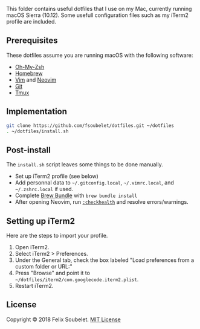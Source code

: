 This folder contains useful dotfiles that I use on my Mac, currently running macOS Sierra (10.12). Some usefull configuration files such as my iTerm2 profile are included.

## Prerequisites

These dotfiles assume you are running macOS with the following software:

* [Oh-My-Zsh][oh-my-zsh]
* [Homebrew][homebrew]
* [Vim][vim] and [Neovim][neovim]
* [Git][git]
* [Tmux][tmux]

## Implementation
```sh
git clone https://github.com/fsoubelet/dotfiles.git ~/dotfiles
. ~/dotfiles/install.sh
```

## Post-install

The `install.sh` script leaves some things to be done manually.

* Set up iTerm2 profile (see below)
* Add personnal data to `~/.gitconfig.local`, `~/.vimrc.local`, and `~/.zshrc.local` if used.
* Complete [Brew Bundle][brew-bundle] with `brew bundle install`
* After opening Neovim, run [`:checkhealth`][checkhealth] and resolve errors/warnings.

## Setting up iTerm2

Here are the steps to import your profile.

1. Open iTerm2.
1. Select iTerm2 > Preferences.
1. Under the General tab, check the box labeled "Load preferences from a custom folder or URL:"
1. Press "Browse" and point it to `~/dotfiles/iterm2/com.googlecode.iterm2.plist`.
1. Restart iTerm2.

## License

Copyright &copy; 2018 Felix Soubelet. [MIT License][license]

[brew-bundle]: https://github.com/Homebrew/homebrew-bundle
[checkhealth]: https://neovim.io/doc/user/pi_health.html#:checkhealth
[git]: https://git-scm.com/
[homebrew]: http://brew.sh
[iterm2]: https://www.iterm2.com/
[license]: https://github.com/fsoubelet/dotfiles/blob/master/LICENSE
[neovim]: https://neovim.io/
[oh-my-zsh]: https://github.com/robbyrussell/oh-my-zsh
[tmux]: https://github.com/tmux/tmux/wiki
[vim]: http://www.vim.org/

